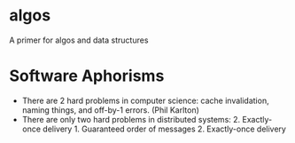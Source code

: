 # algos
A primer for algos and data structures


# Software Aphorisms
- There are 2 hard problems in computer science: cache invalidation, naming things, and off-by-1 errors. (Phil Karlton)
- There are only two hard problems in distributed systems:  2. Exactly-once delivery 1. Guaranteed order of messages 2. Exactly-once delivery
